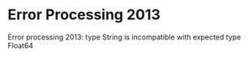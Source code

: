 # Error Processing 2013

Error processing 2013: type String is incompatible with expected type Float64

